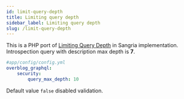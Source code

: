```yaml
---
id: limit-query-depth
title: Limiting query depth
sidebar_label: Limiting query depth
slug: /limit-query-depth
---
```


This is a PHP port of [Limiting Query Depth](http://sangria-graphql.org/learn/#limiting-query-depth) in Sangria implementation.
Introspection query with description max depth is **7**.

```yaml
#app/config/config.yml
overblog_graphql:
    security:
        query_max_depth: 10
```

Default value `false` disabled validation.

